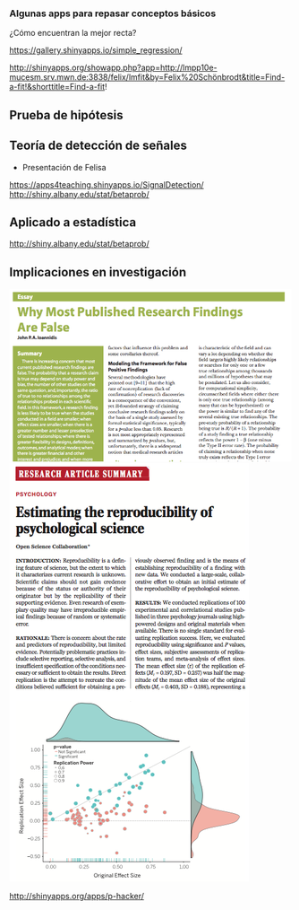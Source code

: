 ### Algunas apps para repasar conceptos básicos

¿Cómo encuentran la mejor recta?

https://gallery.shinyapps.io/simple_regression/

http://shinyapps.org/showapp.php?app=http://lmpp10e-mucesm.srv.mwn.de:3838/felix/lmfit&by=Felix%20Schönbrodt&title=Find-a-fit!&shorttitle=Find-a-fit!


## Prueba de hipótesis


## Teoría de detección de señales

* Presentación de Felisa

https://apps4teaching.shinyapps.io/SignalDetection/
http://shiny.albany.edu/stat/betaprob/

## Aplicado a estadística

http://shiny.albany.edu/stat/betaprob/

## Implicaciones en investigación

![](images/most.png)
![](images/fail.png)

http://shinyapps.org/apps/p-hacker/